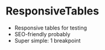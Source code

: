 # ResponsiveTables
- Responsive tables for testing
- SEO-friendly probably
- Super simple: 1 breakpoint
